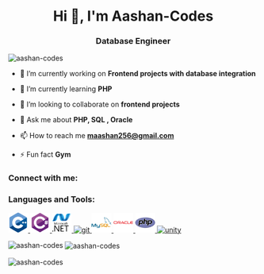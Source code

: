 <h1 align="center">Hi 👋, I'm Aashan-Codes</h1>
<h3 align="center">Database Engineer</h3>

<p align="left"> <img src="https://komarev.com/ghpvc/?username=aashan-codes&label=Profile%20views&color=0e75b6&style=flat" alt="aashan-codes" /> </p>


- 🔭 I’m currently working on **Frontend projects with database integration**

- 🌱 I’m currently learning **PHP**

- 👯 I’m looking to collaborate on **frontend projects**

- 💬 Ask me about **PHP, SQL , Oracle**

- 📫 How to reach me **maashan256@gmail.com**

- ⚡ Fun fact **Gym**

<h3 align="left">Connect with me:</h3>
<p align="left">
</p>

<h3 align="left">Languages and Tools:</h3>
<p align="left"> <a href="https://www.w3schools.com/cpp/" target="_blank" rel="noreferrer"> <img src="https://raw.githubusercontent.com/devicons/devicon/master/icons/cplusplus/cplusplus-original.svg" alt="cplusplus" width="40" height="40"/> </a> <a href="https://www.w3schools.com/cs/" target="_blank" rel="noreferrer"> <img src="https://raw.githubusercontent.com/devicons/devicon/master/icons/csharp/csharp-original.svg" alt="csharp" width="40" height="40"/> </a> <a href="https://dotnet.microsoft.com/" target="_blank" rel="noreferrer"> <img src="https://raw.githubusercontent.com/devicons/devicon/master/icons/dot-net/dot-net-original-wordmark.svg" alt="dotnet" width="40" height="40"/> </a> <a href="https://git-scm.com/" target="_blank" rel="noreferrer"> <img src="https://www.vectorlogo.zone/logos/git-scm/git-scm-icon.svg" alt="git" width="40" height="40"/> </a> <a href="https://www.mysql.com/" target="_blank" rel="noreferrer"> <img src="https://raw.githubusercontent.com/devicons/devicon/master/icons/mysql/mysql-original-wordmark.svg" alt="mysql" width="40" height="40"/> </a> <a href="https://www.oracle.com/" target="_blank" rel="noreferrer"> <img src="https://raw.githubusercontent.com/devicons/devicon/master/icons/oracle/oracle-original.svg" alt="oracle" width="40" height="40"/> </a> <a href="https://www.php.net" target="_blank" rel="noreferrer"> <img src="https://raw.githubusercontent.com/devicons/devicon/master/icons/php/php-original.svg" alt="php" width="40" height="40"/> </a> <a href="https://unity.com/" target="_blank" rel="noreferrer"> <img src="https://www.vectorlogo.zone/logos/unity3d/unity3d-icon.svg" alt="unity" width="40" height="40"/> </a> </p>

<p><img align="left" src="https://github-readme-stats.vercel.app/api/top-langs?username=aashan-codes&show_icons=true&locale=en&layout=compact&theme=dark" alt="aashan-codes" /></p>

<p>&nbsp;<img align="center" src="https://github-readme-stats.vercel.app/api?username=aashan-codes&show_icons=true&locale=en&theme=dark" alt="aashan-codes" /></p>

<p><img align="center" src="https://github-readme-streak-stats.herokuapp.com/?user=aashan-codes&theme=dark&date_format=j%2Fn%5B%2FY%5D" alt="aashan-codes" /></p>



